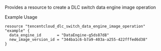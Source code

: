 Provides a resource to create a DLC switch data engine image operation

Example Usage

```hcl
resource "tencentcloud_dlc_switch_data_engine_image_operation" "example" {
  data_engine_id       = "DataEngine-g5ds87d8"
  new_image_version_id = "344ba1c6-b7a9-403a-a255-422fffed6d38"
}
```

